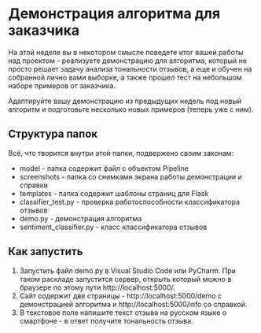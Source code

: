 # Демонстрация алгоритма для заказчика
На этой неделе вы в некотором смысле поведете итог вашей работы над проектом - реализуете демонстрацию для алгоритма, который не просто решает задачу анализа тональности отзывов, а еще и обучен на собранной лично вами выборке, а также прошел тест на небольшом наборе примеров от заказчика.

Адаптируйте вашу демонстрацию из предыдущих недель под новый алгоритм и подготовьте несколько новых примеров (теперь уже с ним).

## Структура папок
Всё, что творится внутри этой папки, подвержено своим законам:
* model - папка содержит файл с объектом Pipeline
* screenshots - папка со снимками экрана работы демонстрации и справки
* templates - папка содержит шаблоны страниц для Flask
* classifier_test.py - проверка работоспособности классификатора отзывов
* demo.py - демонстрация алгоритма
* sentiment_classifier.py - класс классификатора отзывов

## Как запустить
1. Запустить файл demo.py в Visual Studio Code или PyCharm. При таком раскладе запустится сервер, открыть который можно в браузере по этому пути http://localhost:5000/. 
2. Сайт содержит две страницы - http://localhost:5000/demo  с демонстрацией алгоритма и http://localhost:5000/info со справкой.
3. В текстовое поле напишите текст отзыва на русском языке о смартфоне - в ответ получите тональность отзыва. 